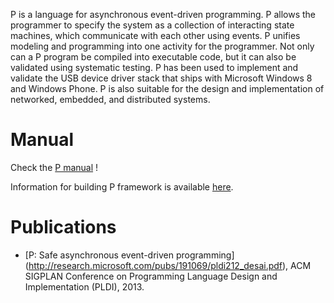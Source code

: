 P is a language for asynchronous event-driven programming. P allows the programmer to specify the system as a collection of interacting state machines, which communicate with each other using events. P unifies modeling and programming into one activity for the programmer. Not only can a P program be compiled into executable code, but it can also be validated using systematic testing. P has been used to implement and validate the USB device driver stack that ships with Microsoft Windows 8 and Windows Phone. P is also suitable for the design and implementation of networked, embedded, and distributed systems.

Manual
=========

Check the [P manual](https://github.com/p-org/P/blob/master/Doc/Manual/pmanual.pdf) !

Information for building P framework is available [here](https://github.com/p-org/P/wiki).

Publications
==========================================================

- [P: Safe asynchronous event-driven programming] (http://research.microsoft.com/pubs/191069/pldi212_desai.pdf), ACM SIGPLAN Conference on Programming Language Design and Implementation (PLDI), 2013.
